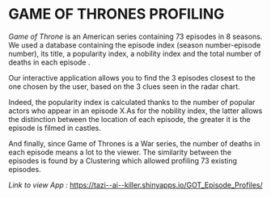 # GAME OF THRONES PROFILING

*Game of Throne* is an American series containing 73 episodes in 8 seasons. We used a database containing the episode index (season number-episode number), its title, a popularity index, a nobility index and the total number of deaths in each episode .

Our interactive application allows you to find the 3 episodes closest to the one chosen by the user, based on the 3 clues seen in the radar chart.

Indeed, the popularity index is calculated thanks to the number of popular actors who appear in an episode X.As for the nobility index, the latter allows the distinction between the location of each episode, the greater it is the episode is filmed in castles.

And finally, since Game of Thrones is a War series, the number of deaths in each episode means a lot to the viewer. The similarity between the episodes is found by a Clustering which allowed profiling 73 existing episodes.

*Link to view App :* https://tazi--ai--killer.shinyapps.io/GOT_Episode_Profiles/
